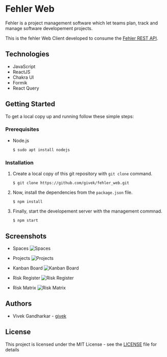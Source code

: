 # Fehler Web

Fehler is a project management software which let teams plan, track and manage software developement
projects.

This is the fehler Web Client developed to consume the [Fehler REST API](https://github.com/givek/fehler_core/).

## Technologies

- JavaScript
- ReactJS
- Chakra UI
- Formik
- React Query

## Getting Started

To get a local copy up and running follow these simple steps:

### Prerequisites

- Node.js

  ```shell
  $ sudo apt install nodejs
  ```

### Installation

1. Create a local copy of this git repository with `git clone` command.

   ```shell
   $ git clone https://github.com/givek/fehler_web.git
   ```

2. Now, install the dependencies from the `package.json` file.

   ```shell
   $ npm install
   ```

3. Finally, start the developement server with the management commnad.

   ```shell
   $ npm start
   ```

## Screenshots

- Spaces
  ![Spaces](../assets/spaces.png)

- Projects
  ![Projects](../assets/projects.png)

- Kanban Board
  ![Kanban Board](../assets/kanban-board.png)

- Risk Register
  ![Risk Register](../assets/risk-register.png)

- Risk Matrix
  ![Risk Matrix](../assets/risk-matrix.png)

## Authors

- Vivek Gandharkar - [givek](https://github.com/givek/)

## License

This project is licensed under the MIT License - see the [LICENSE](../main/LICENSE) file for details
